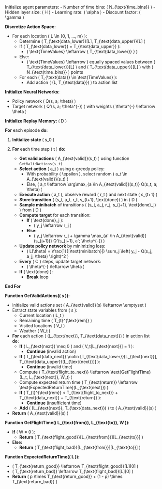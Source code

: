 Initialize agent parameters:
    - Number of time bins: \( N_{\text{time\_bins}} \)
    - Hidden layer size: \( H \)
    - Learning rate: \( \alpha \)
    - Discount factor: \( \gamma \)

**Discretize Action Space:**
- For each location \( L \in \{0, 1, ..., m\} \):
  - Determine \( T_{\text{data\_lower}}[L], T_{\text{data\_upper}}[L] \)
  - If \( T_{\text{data\_lower}} = T_{\text{data\_upper}} \):
    - \( \text{TimeValues} \leftarrow \{ T_{\text{data\_lower}} \} \)
  - Else:
    - \( \text{TimeValues} \leftarrow \) equally spaced values between \( T_{\text{data\_lower}}[L] \) and \( T_{\text{data\_upper}}[L] \) with \( N_{\text{time\_bins}} \) points
  - For each \( T_{\text{data}} \in \text{TimeValues} \):
    - Add action \( (L, T_{\text{data}}) \) to action list

**Initialize Neural Networks:**
- Policy network \( Q(s, a; \theta) \)
- Target network \( Q'(s, a; \theta^{-}) \) with weights \( \theta^{-} \leftarrow \theta \)

**Initialize Replay Memory:** \( D \)

**For** each episode **do:**
1. **Initialize state** \( s_0 \)

2. **For** each time step \( t \) **do:**
   - **Get valid actions** \( A_{\text{valid}}(s_t) \) using function `GetValidActions(s_t)`
   - **Select action** \( a_t \) using ε-greedy policy:
     - With probability \( \epsilon \), select random \( a_t \in A_{\text{valid}}(s_t) \)
     - Else, \( a_t \leftarrow \arg\max_{a \in A_{\text{valid}}(s_t)} Q(s_t, a; \theta) \)
   - **Execute action** \( a_t \), observe reward \( r_t \) and next state \( s_{t+1} \)
   - **Store transition** \( (s_t, a_t, r_t, s_{t+1}, \text{done}) \) in \( D \)
   - **Sample minibatch** of transitions \( (s_j, a_j, r_j, s_{j+1}, \text{done}_j) \) from \( D \)
   - **Compute target** for each transition:
     - **If** \( \text{done}_j \):
       - \( y_j \leftarrow r_j \)
     - **Else:**
       - \( y_j \leftarrow r_j + \gamma \max_{a' \in A_{\text{valid}}(s_{j+1})} Q'(s_{j+1}, a'; \theta^{-}) \)
   - **Update policy network** by minimizing loss:
     - \( L(\theta) = \frac{1}{|\text{minibatch}|} \sum_j \left( y_j - Q(s_j, a_j; \theta) \right)^2 \)
   - **Every** \( C \) steps, update target network:
     - \( \theta^{-} \leftarrow \theta \)
   - **If** \( \text{done} \):
     - **Break** loop

**End For**

**Function GetValidActions(\( s \)):**
- Initialize valid actions set \( A_{\text{valid}}(s) \leftarrow \emptyset \)
- Extract state variables from \( s \):
  - Current location \( L_t \)
  - Remaining time \( T_{t}^{\text{rem}} \)
  - Visited locations \( V_t \)
  - Weather \( W_t \)
- **For** each action \( (L_{\text{next}}, T_{\text{data\_next}}) \) in action list **do:**
  - **If** \( L_{\text{next}} \neq 0 \) and \( V_t[L_{\text{next}}] = 1 \):
    - **Continue** (invalid action)
  - **If** \( T_{\text{data\_next}} \notin [T_{\text{data\_lower}}[L_{\text{next}}], T_{\text{data\_upper}}[L_{\text{next}}]] \):
    - **Continue** (invalid time)
  - Compute \( T_{\text{flight\_to\_next}} \leftarrow \text{GetFlightTime}(L_t, L_{\text{next}}, W_t) \)
  - Compute expected return time \( T_{\text{return}} \leftarrow \text{ExpectedReturnTime}(L_{\text{next}}) \)
  - **If** \( T_{t}^{\text{rem}} < T_{\text{flight\_to\_next}} + T_{\text{data\_next}} + T_{\text{return}} \):
    - **Continue** (insufficient time)
  - **Add** \( (L_{\text{next}}, T_{\text{data\_next}}) \) to \( A_{\text{valid}}(s) \)
- **Return** \( A_{\text{valid}}(s) \)

**Function GetFlightTime(\( L_{\text{from}}, L_{\text{to}}, W \)):**
- **If** \( W = 0 \):
  - **Return** \( T_{\text{flight\_good}}[L_{\text{from}}][L_{\text{to}}] \)
- **Else:**
  - **Return** \( T_{\text{flight\_bad}}[L_{\text{from}}][L_{\text{to}}] \)

**Function ExpectedReturnTime(\( L \)):**
- \( T_{\text{return\_good}} \leftarrow T_{\text{flight\_good}}[L][0] \)
- \( T_{\text{return\_bad}} \leftarrow T_{\text{flight\_bad}}[L][0] \)
- **Return** \( p \times T_{\text{return\_good}} + (1 - p) \times T_{\text{return\_bad}} \)
